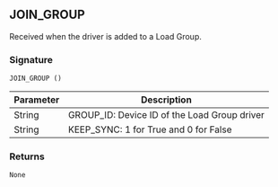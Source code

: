 ## JOIN\_GROUP

Received when the driver is added to a Load Group.

### Signature

`JOIN_GROUP ()`

| Parameter | Description |
| --- | --- |
| String | GROUP\_ID: Device ID of the Load Group driver |
| String | KEEP\_SYNC: 1 for True and 0 for False |

### Returns

`None`
